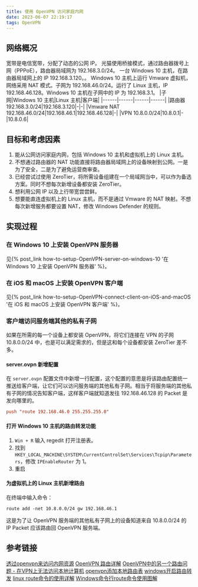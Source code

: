 ```yaml
---
title: 使用 OpenVPN 访问家庭内网
date: 2023-06-07 22:19:17
tags: OpenVPN
---
```


## 网络概况
宽带是电信宽带，分配了动态的公网 IP。
光猫使用桥接模式，通过路由器拨号上网（PPPoE），路由器局域网为 192.168.3.0/24。
一台 Windows 10 主机，在路由器局域网上的 IP 192.168.3.120。。
Windows 10 主机上运行 Vmware 虚拟机，网络采用 NAT 模式。子网为 192.168.46.0/24。运行了 Linux 主机，IP 192.168.46.128。Windows 10 主机在子网中的 IP 为 192.168.3.1。
|子网|Windows 10 主机|Linux 主机|客户端|
|------|------|------|------|
|路由器 192.168.3.0/24|192.168.3.120|-|-|
|Vmware NAT 192.168.46.0/24|192.168.46.1|192.168.46.128|-|
|VPN 10.8.0.0/24|10.8.0.1|-|10.8.0.6|



## 目标和考虑因素
1. 能从公网访问家庭内网，包括 Windows 10 主机和虚拟机上的 Linux 主机。
2. 不想通过路由器的 NAT 功能直接将路由器局域网上的设备映射到公网。一是为了安全，二是为了避免运营商审查。
3. 已经尝试过使用 ZeroTier，将所需设备组建在一个局域网当中，可以作为备选方案。同时不想每次新增设备都安装 ZeroTier。
4. 想利用公网 IP 以及上行带宽尝尝鲜。
5. 想要能直连虚拟机上的 Linux 主机，而不是通过 Vmware 的 NAT 映射。不想每次新增服务都要设置 NAT，修改 Windows Defender 的规则。

## 实现过程

### 在 Windows 10 上安装 OpenVPN 服务器
见{% post_link how-to-setup-OpenVPN-server-on-windows-10 '在 Windows 10 上安装 OpenVPN 服务器' %}。

### 在 iOS 和 macOS 上安装 OpenVPN 客户端
见{% post_link how-to-setup-OpenVPN-connect-client-on-iOS-and-macOS '在 iOS 和 macOS 上安装 OpenVPN 客户端' %}。

### 客户端访问服务端其他的私有子网
如果在所需的每一个设备上都安装 OpenVPN，将它们连接在 VPN 的子网 10.8.0.0/24 中，也是可以满足需求的，但是这和每个设备都安装 ZeroTier 差不多。

#### server.ovpn 新增配置
在 `server.ovpn` 配置文件中新增一行配置，这个配置的意思是将该路由配置统一推送给客户端，让它们可以访问服务端的其他私有子网。相当于将服务端的其他私有子网的情况告知客户端，这样客户端就知道发往 192.168.46.128 的 Packet 是发向哪里的。
```ini
push "route 192.168.46.0 255.255.255.0"
```

#### 打开 Windows 10 主机的路由转发功能
1. `Win + R` 输入 regedit 打开注册表。
2. 找到 `HKEY_LOCAL_MACHINE\SYSTEM\CurrentControlSet\Services\Tcpip\Parameters`，修改 `IPEnableRouter` 为 1。
3. 重启

#### 为虚拟机上的 Linux 主机新增路由
在终端中输入命令：
```
route add -net 10.8.0.0/24 gw 192.168.46.1
```
这是为了让 OpenVPN 服务端的其他私有子网上的设备知道来自 10.8.0.0/24 的 IP Packet 应该路由回 OpenVPN 服务端。

## 参考链接
[透过openvpn来访问内网资源](https://blog.51cto.com/richie/389636)
[OpenVPN 路由详解](https://limbo.moe/posts/2018/openvpn-routes)
[OpenVPN中的另一个路由问题 - 在VPN上无法访问本地计算机](https://qastack.cn/superuser/865302/yet-another-routing-issue-in-openvpn-cannot-access-local-machines-while-on-vpn)
[openvpn添加本地路由表](https://www.nixops.me/articles/openvpn-add-local-routing-table.html)
[windows开启路由转发](https://blog.csdn.net/qq_43615820/article/details/113660623)
[linux route命令的使用详解](https://www.cnblogs.com/snake-hand/p/3143041.html)
[Windows命令行route命令使用图解](https://blog.csdn.net/bcbobo21cn/article/details/52548923)